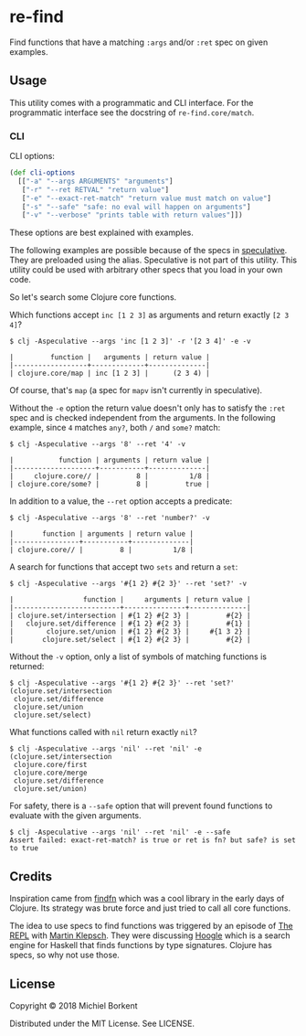 # re-find

Find functions that have a matching `:args` and/or `:ret` spec on given
examples.

## Usage

This utility comes with a programmatic and CLI interface. For the programmatic
interface see the docstring of `re-find.core/match`.

### CLI

CLI options:

``` clojure
(def cli-options
  [["-a" "--args ARGUMENTS" "arguments"]
   ["-r" "--ret RETVAL" "return value"]
   ["-e" "--exact-ret-match" "return value must match on value"]
   ["-s" "--safe" "safe: no eval will happen on arguments"]
   ["-v" "--verbose" "prints table with return values"]])
```

These options are best explained with examples.

The following examples are possible because of the specs in
[speculative](https://github.com/slipset/speculative/). They are preloaded using
the alias. Speculative is not part of this utility. This utility could be used
with arbitrary other specs that you load in your own code.

So let's search some Clojure core functions.

Which functions accept `inc [1 2 3]` as arguments and return exactly `[2 3 4]`?

``` shell
$ clj -Aspeculative --args 'inc [1 2 3]' -r '[2 3 4]' -e -v

|         function |   arguments | return value |
|------------------+-------------+--------------|
| clojure.core/map | inc [1 2 3] |      (2 3 4) |
```

Of course, that's `map` (a spec for `mapv` isn't currently in speculative).

Without the `-e` option the return value doesn't only has to satisfy the `:ret` spec and is checked independent from the arguments. In the following example,
since `4` matches `any?`, both `/` and `some?` match:

``` shell
$ clj -Aspeculative --args '8' --ret '4' -v

|           function | arguments | return value |
|--------------------+-----------+--------------|
|     clojure.core// |         8 |          1/8 |
| clojure.core/some? |         8 |         true |
```

In addition to a value, the `--ret` option accepts a predicate:

``` shell
$ clj -Aspeculative --args '8' --ret 'number?' -v

|       function | arguments | return value |
|----------------+-----------+--------------|
| clojure.core// |         8 |          1/8 |
```

A search for functions that accept two `sets` and return a `set`:

``` shell
$ clj -Aspeculative --args '#{1 2} #{2 3}' --ret 'set?' -v

|                 function |     arguments | return value |
|--------------------------+---------------+--------------|
| clojure.set/intersection | #{1 2} #{2 3} |         #{2} |
|   clojure.set/difference | #{1 2} #{2 3} |         #{1} |
|        clojure.set/union | #{1 2} #{2 3} |     #{1 3 2} |
|       clojure.set/select | #{1 2} #{2 3} |         #{2} |
```

Without the `-v` option, only a list of symbols of matching functions is returned:

``` shell
$ clj -Aspeculative --args '#{1 2} #{2 3}' --ret 'set?'
(clojure.set/intersection
 clojure.set/difference
 clojure.set/union
 clojure.set/select)
```

What functions called with `nil` return exactly `nil`?
``` shell
$ clj -Aspeculative --args 'nil' --ret 'nil' -e
(clojure.set/intersection
 clojure.core/first
 clojure.core/merge
 clojure.set/difference
 clojure.set/union)
```

For safety, there is a `--safe` option that will prevent found functions to
evaluate with the given arguments.

``` shell
$ clj -Aspeculative --args 'nil' --ret 'nil' -e --safe
Assert failed: exact-ret-match? is true or ret is fn? but safe? is set to true
```

## Credits

Inspiration came from [findfn](https://github.com/Raynes/findfn) which was a
cool library in the early days of Clojure. Its strategy was brute force and
just tried to call all core functions.

The idea to use specs to find functions was triggered by an episode of [The
REPL](https://www.therepl.net/) with [Martin
Klepsch](https://twitter.com/martinklepsch). They were discussing
[Hoogle](https://hoogle.haskell.org/) which is a search engine for Haskell that
finds functions by type signatures. Clojure has specs, so why not use those.

## License

Copyright © 2018 Michiel Borkent

Distributed under the MIT License. See LICENSE.

